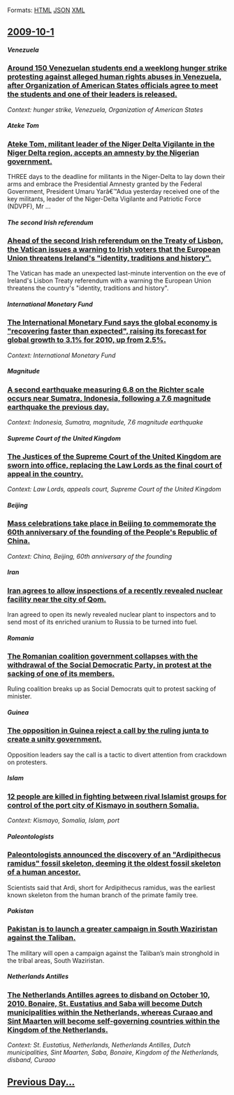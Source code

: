 
Formats: [HTML](2009/10/1/index.html)  [JSON](2009/10/1/index.json)  [XML](2009/10/1/index.xml)  

## [2009-10-1](/news/2009/10/1/index.md)

##### Venezuela
### [ Around 150 Venezuelan students end a weeklong hunger strike protesting against alleged human rights abuses in Venezuela, after Organization of American States officials agree to meet the students and one of their leaders is released. ](/news/2009/10/1/around-150-venezuelan-students-end-a-weeklong-hunger-strike-protesting-against-alleged-human-rights-abuses-in-venezuela-after-organization.md)
_Context: hunger strike, Venezuela, Organization of American States_

##### Ateke Tom
### [ Ateke Tom, militant leader of the Niger Delta Vigilante in the Niger Delta region, accepts an amnesty by the Nigerian government. ](/news/2009/10/1/ateke-tom-militant-leader-of-the-niger-delta-vigilante-in-the-niger-delta-region-accepts-an-amnesty-by-the-nigerian-government.md)
THREE days to the deadline for militants in the Niger-Delta to lay down their arms and embrace the Presidential Amnesty granted by the Federal Government, President Umaru Yarâ€™Adua yesterday received one of the key militants, leader of the Niger-Delta Vigilante and Patriotic Force (NDVPF), Mr ...

##### The second Irish referendum
### [ Ahead of the second Irish referendum on the Treaty of Lisbon, the Vatican issues a warning to Irish voters that the European Union threatens Ireland's "identity, traditions and history". ](/news/2009/10/1/ahead-of-the-second-irish-referendum-on-the-treaty-of-lisbon-the-vatican-issues-a-warning-to-irish-voters-that-the-european-union-threaten.md)
The Vatican has made an unexpected last-minute intervention on the eve of Ireland&#039;s Lisbon Treaty referendum with a warning the European Union threatens the country&#039;s &#034;identity, traditions and history&#034;.

##### International Monetary Fund
### [ The International Monetary Fund says the global economy is "recovering faster than expected", raising its forecast for global growth to 3.1% for 2010, up from 2.5%. ](/news/2009/10/1/the-international-monetary-fund-says-the-global-economy-is-recovering-faster-than-expected-raising-its-forecast-for-global-growth-to-3-1.md)
_Context: International Monetary Fund_

##### Magnitude
### [ A second earthquake measuring 6.8 on the Richter scale occurs near Sumatra, Indonesia, following a 7.6 magnitude earthquake the previous day. ](/news/2009/10/1/a-second-earthquake-measuring-6-8-on-the-richter-scale-occurs-near-sumatra-indonesia-following-a-7-6-magnitude-earthquake-the-previous-da.md)
_Context: Indonesia, Sumatra, magnitude, 7.6 magnitude earthquake_

##### Supreme Court of the United Kingdom
### [ The Justices of the Supreme Court of the United Kingdom are sworn into office, replacing the Law Lords as the final court of appeal in the country. ](/news/2009/10/1/the-justices-of-the-supreme-court-of-the-united-kingdom-are-sworn-into-office-replacing-the-law-lords-as-the-final-court-of-appeal-in-the.md)
_Context: Law Lords, appeals court, Supreme Court of the United Kingdom_

##### Beijing
### [ Mass celebrations take place in Beijing to commemorate the 60th anniversary of the founding of the People's Republic of China. ](/news/2009/10/1/mass-celebrations-take-place-in-beijing-to-commemorate-the-60th-anniversary-of-the-founding-of-the-people-s-republic-of-china.md)
_Context: China, Beijing, 60th anniversary of the founding_

##### Iran
### [ Iran agrees to allow inspections of a recently revealed nuclear facility near the city of Qom. ](/news/2009/10/1/iran-agrees-to-allow-inspections-of-a-recently-revealed-nuclear-facility-near-the-city-of-qom.md)
Iran agreed to open its newly revealed nuclear plant to inspectors and to send most of its enriched uranium to Russia to be turned into fuel.

##### Romania
### [ The Romanian coalition government collapses with the withdrawal of the Social Democratic Party, in protest at the sacking of one of its members. ](/news/2009/10/1/the-romanian-coalition-government-collapses-with-the-withdrawal-of-the-social-democratic-party-in-protest-at-the-sacking-of-one-of-its-mem.md)
Ruling coalition breaks up as Social Democrats quit to protest sacking of minister.

##### Guinea
### [ The opposition in Guinea reject a call by the ruling junta to create a unity government. ](/news/2009/10/1/the-opposition-in-guinea-reject-a-call-by-the-ruling-junta-to-create-a-unity-government.md)
Opposition leaders say the call is a tactic to divert attention from crackdown on protesters.

##### Islam
### [ 12 people are killed in fighting between rival Islamist groups for control of the port city of Kismayo in southern Somalia. ](/news/2009/10/1/12-people-are-killed-in-fighting-between-rival-islamist-groups-for-control-of-the-port-city-of-kismayo-in-southern-somalia.md)
_Context: Kismayo, Somalia, Islam, port_

##### Paleontologists
### [ Paleontologists announced the discovery of an "Ardipithecus ramidus" fossil skeleton, deeming it the oldest fossil skeleton of a human ancestor. ](/news/2009/10/1/paleontologists-announced-the-discovery-of-an-ardipithecus-ramidus-fossil-skeleton-deeming-it-the-oldest-fossil-skeleton-of-a-human-ance.md)
Scientists said that Ardi, short for Ardipithecus ramidus, was the earliest known skeleton from the human branch of the primate family tree.

##### Pakistan
### [ Pakistan is to launch a greater campaign in South Waziristan against the Taliban. ](/news/2009/10/1/pakistan-is-to-launch-a-greater-campaign-in-south-waziristan-against-the-taliban.md)
The military will open a campaign against the Taliban’s main stronghold in the tribal areas, South Waziristan.

##### Netherlands Antilles
### [ The Netherlands Antilles agrees to disband on October 10, 2010. Bonaire, St. Eustatius and Saba will become Dutch municipalities within the Netherlands, whereas Curaao and Sint Maarten will become self-governing countries within the Kingdom of the Netherlands. ](/news/2009/10/1/the-netherlands-antilles-agrees-to-disband-on-october-10-2010-bonaire-st-eustatius-and-saba-will-become-dutch-municipalities-within-the.md)
_Context: St. Eustatius, Netherlands, Netherlands Antilles, Dutch municipalities, Sint Maarten, Saba, Bonaire, Kingdom of the Netherlands, disband, Curaao_

## [Previous Day...](/news/2009/09/30/index.md)

